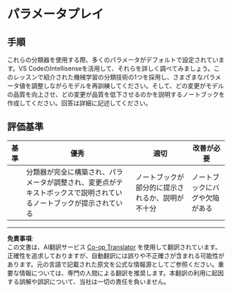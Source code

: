 <!--
CO_OP_TRANSLATOR_METADATA:
{
  "original_hash": "58dfdaf79fb73f7d34b22bdbacf57329",
  "translation_date": "2025-09-03T23:59:57+00:00",
  "source_file": "4-Classification/3-Classifiers-2/assignment.md",
  "language_code": "ja"
}
-->
# パラメータプレイ

## 手順

これらの分類器を使用する際、多くのパラメータがデフォルトで設定されています。VS CodeのIntellisenseを活用して、それらを詳しく調べてみましょう。このレッスンで紹介された機械学習の分類技術の1つを採用し、さまざまなパラメータ値を調整しながらモデルを再訓練してください。そして、どの変更がモデルの品質を向上させ、どの変更が品質を低下させるのかを説明するノートブックを作成してください。回答は詳細に記述してください。

## 評価基準

| 基準     | 優秀                                                                                                                   | 適切                                                | 改善が必要                     |
| -------- | ---------------------------------------------------------------------------------------------------------------------- | -------------------------------------------------- | ----------------------------- |
|          | 分類器が完全に構築され、パラメータが調整され、変更点がテキストボックスで説明されているノートブックが提示されている | ノートブックが部分的に提示されるか、説明が不十分  | ノートブックにバグや欠陥がある |

---

**免責事項**:  
この文書は、AI翻訳サービス [Co-op Translator](https://github.com/Azure/co-op-translator) を使用して翻訳されています。正確性を追求しておりますが、自動翻訳には誤りや不正確さが含まれる可能性があります。元の言語で記載された原文を公式な情報源としてご参照ください。重要な情報については、専門の人間による翻訳を推奨します。本翻訳の利用に起因する誤解や誤訳について、当社は一切の責任を負いません。